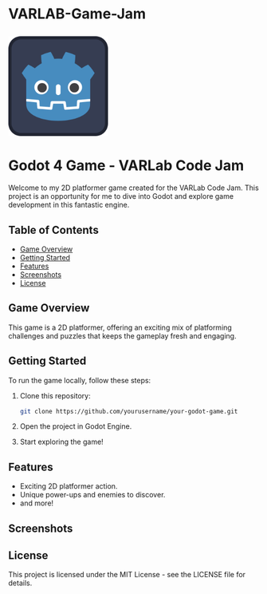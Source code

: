 # VARLAB-Game-Jam<p align="center">
  <img src="icon.svg" alt="Godot 4 Game Logo" width="200">
</p>

# Godot 4 Game - VARLab Code Jam

Welcome to my 2D platformer game created for the VARLab Code Jam. This project is an opportunity for me to dive into Godot and explore game development in this fantastic engine.

## Table of Contents
- [Game Overview](#game-overview)
- [Getting Started](#getting-started)
- [Features](#features)
- [Screenshots](#screenshots)
- [License](#license)

## Game Overview

This game is a 2D platformer, offering an exciting mix of platforming challenges and puzzles that keeps the gameplay fresh and engaging.

## Getting Started

To run the game locally, follow these steps:

1. Clone this repository:

   ```bash
   git clone https://github.com/yourusername/your-godot-game.git
   ```
2. Open the project in Godot Engine.
3. Start exploring the game!

## Features
* Exciting 2D platformer action.
* Unique power-ups and enemies to discover.
* and more!

## Screenshots

## License
This project is licensed under the MIT License - see the LICENSE file for details.
